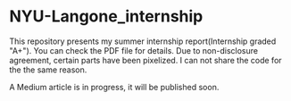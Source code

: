 # NYU-Langone_internship
This repository presents my summer internship report(Internship graded "A+"). 
You can check the PDF file for details.
Due to non-disclosure agreement, certain parts have been pixelized. 
I can not share the code for the the same reason. 

A Medium article is in progress, it will be published soon. 

